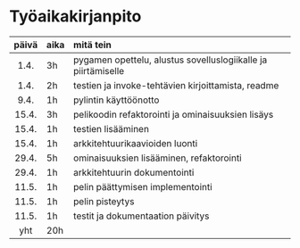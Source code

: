 # Työaikakirjanpito

| päivä | aika | mitä tein                                                     |
|:-----:|:-----|:--------------------------------------------------------------|
| 1.4.  | 3h   | pygamen opettelu, alustus sovelluslogiikalle ja piirtämiselle |
| 1.4.  | 2h   | testien ja invoke-tehtävien kirjoittamista, readme            |
| 9.4.  | 1h   | pylintin käyttöönotto                                         |
| 15.4. | 3h   | pelikoodin refaktorointi ja ominaisuuksien lisäys             |
| 15.4. | 1h   | testien lisääminen                                            |
| 15.4. | 1h   | arkkitehtuurikaavioiden luonti                                |
| 29.4. | 5h   | ominaisuuksien lisääminen, refaktorointi                      |
| 29.4. | 1h   | arkkitehtuurin dokumentointi                                  |
| 11.5. | 1h   | pelin päättymisen implementointi                              |
| 11.5. | 1h   | pelin pisteytys                                               |
| 11.5. | 1h   | testit ja dokumentaation päivitys                             |
|  yht  | 20h  |